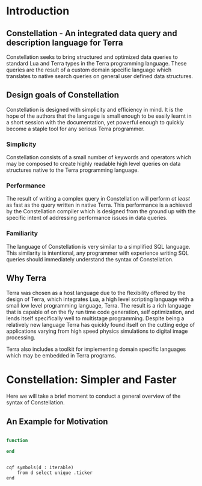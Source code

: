 # Introduction

## Constellation - An integrated data query and description language for Terra

Constellation seeks to bring structured and optimized data queries to standard
Lua and Terra types in the Terra programming language. These queries are the 
result of a custom domain specific language which translates to native search
queries on general user defined data structures.

## Design goals of Constellation 

Constellation is designed with simplicity and efficiency in mind. It is the 
hope of the authors that the language is small enough to be easily learnt in a
short session with the documentation, yet powerful enough to quickly become a
staple tool for any serious Terra programmer.

### Simplicity

Constellation consists of a small number of keywords and operators which may 
be composed to create highly readable high level queries on data structures 
native to the Terra programming language.

### Performance

The result of writing a complex query in Constellation will perform *at least* 
as fast as the query written in native Terra. This performance is a achieved 
by the Constellation compiler which is designed from the ground up with the 
specific intent of addressing performance issues in data queries.

### Familiarity

The language of Constellation is very similar to a simplified SQL language. 
This similarity is intentional, any programmer with experience writing SQL 
queries should immediately understand the syntax of Constellation.

## Why Terra 

Terra was chosen as a host language due to the flexibility offered by the 
design of Terra, which integrates Lua, a high level scripting language with a
small low level programming language, Terra. The result is a rich language that
is capable of on the fly run time code generation, self optimization, and lends
itself specifically well to multistage programming. Despite being a relatively 
new language Terra has quickly found itself on the cutting edge of applications
varying from high speed physics simulations to digital image processing.

Terra also includes a toolkit for implementing domain specific languages which 
may be embedded in Terra programs.

# Constellation: Simpler and Faster

Here we will take a brief moment to conduct a general overview of the syntax of 
Constellation.

## An Example for Motivation

```Lua

function 

end
```

```

cqf symbols(d : iterable)
	from d select unique .ticker
end

```
